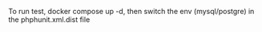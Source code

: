 To run test, docker compose up -d, then switch the env (mysql/postgre) in the phphunit.xml.dist file